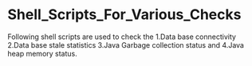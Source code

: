 # Shell_Scripts_For_Various_Checks
Following shell scripts are used to check the 1.Data base connectivity 2.Data base stale statistics 3.Java Garbage collection status and 4.Java heap memory status.
